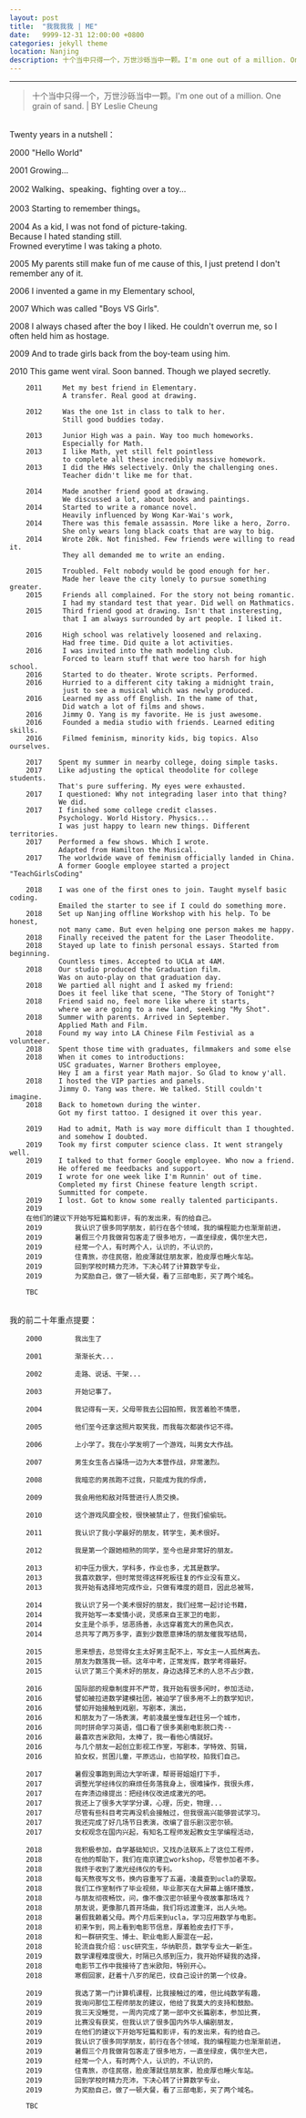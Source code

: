 ```yaml
---
layout: post
title:  "我我我我 | ME"
date:   9999-12-31 12:00:00 +0800
categories: jekyll theme
location: Nanjing
description: 十个当中只得一个，万世沙砾当中一颗。I'm one out of a million. One grain of sand.
---
```

---


> 十个当中只得一个，万世沙砾当中一颗。I'm one out of a million. One grain of sand.
> | BY Leslie Cheung

<br>Twenty years in a nutshell：

2000     "Hello World"
        
2001     Growing...
       
2002     Walking、speaking、fighting over a toy...
        
2003     Starting to remember things。
        
2004     As a kid, I was not fond of picture-taking.
         <br>        Because I hated standing still.
         <br>        Frowned everytime I was taking a photo.
        
2005     My parents still make fun of me cause of this, 
         I just pretend I don't remember any of it.
        
2006     I invented a game in my Elementary school,
        
2007     Which was called "Boys VS Girls".
        
2008     I always chased after the boy I liked. 
         He couldn't overrun me,
         so I often held him as hostage.
        
2009     And to trade girls back from the boy-team using him.
        
2010     This game went viral. Soon banned. 
         Though we played secretly.
                    
        2011     Met my best friend in Elementary. 
                 A transfer. Real good at drawing.
        
        2012     Was the one 1st in class to talk to her. 
                 Still good buddies today.
        
        2013     Junior High was a pain. Way too much homeworks. 
                 Especially for Math. 
        2013     I like Math, yet still felt pointless
                 to complete all these incredibly massive homework.
        2013     I did the HWs selectively. Only the challenging ones. 
                 Teacher didn't like me for that.
        
        2014     Made another friend good at drawing. 
                 We discussed a lot, about books and paintings.
        2014     Started to write a romance novel. 
                 Heavily influenced by Wong Kar-Wai's work, 
        2014     There was this female assassin. More like a hero, Zorro.
                 She only wears long black coats that are way to big.
        2014     Wrote 20k. Not finished. Few friends were willing to read it. 
                 They all demanded me to write an ending.
       
        2015     Troubled. Felt nobody would be good enough for her.
                 Made her leave the city lonely to pursue something greater.
        2015     Friends all complained. For the story not being romantic.
                 I had my standard test that year. Did well on Mathmatics.
        2015     Third friend good at drawing. Isn't that insteresting,
                 that I am always surrounded by art people. I liked it.
        
        2016     High school was relatively loosened and relaxing. 
                 Had free time. Did quite a lot activities.
        2016     I was invited into the math modeling club.
                 Forced to learn stuff that were too harsh for high school.
        2016     Started to do theater. Wrote scripts. Performed.
        2016     Hurried to a different city taking a midnight train,
                 just to see a musical which was newly produced.
        2016     Learned my ass off English. In the name of that,
                 Did watch a lot of films and shows.
        2016     Jimmy O. Yang is my favorite. He is just awesome.
        2016     Founded a media studio with friends. Learned editing skills.
        2016     Filmed feminism, minority kids, big topics. Also ourselves. 
        
        2017    Spent my summer in nearby college, doing simple tasks.
        2017    Like adjusting the optical theodolite for college students.
                That's pure suffering. My eyes were exhausted.
        2017    I questioned: Why not integrading laser into that thing? 
                We did.
        2017    I finished some college credit classes. 
                Psychology. World History. Physics...
                I was just happy to learn new things. Different territories.
        2017    Performed a few shows. Which I wrote. 
                Adapted from Hamilton the Musical.
        2017    The worldwide wave of feminism officially landed in China.
                A former Google employee started a project "TeachGirlsCoding"
        
        2018    I was one of the first ones to join. Taught myself basic coding.
                Emailed the starter to see if I could do something more.
        2018    Set up Nanjing offline Workshop with his help. To be honest,
                not many came. But even helping one person makes me happy.
        2018    Finally received the patent for the Laser Theodolite.
        2018    Stayed up late to finish personal essays. Started from beginning.
                Countless times. Accepted to UCLA at 4AM. 
        2018    Our studio produced the Graduation film. 
                Was on auto-play on that graduation day.
        2018    We partied all night and I asked my friend:
                Does it feel like that scene, "The Story of Tonight"?
        2018    Friend said no, feel more like where it starts,
                where we are going to a new land, seeking "My Shot".
        2018    Summer with parents. Arrived in September.
                Applied Math and Film.
        2018    Found my way into LA Chinese Film Festivial as a volunteer.
        2018    Spent those time with graduates, filmmakers and some else
        2018    When it comes to introductions:
                USC graduates, Warner Brothers employee,
                Hey I am a first year Math major. So Glad to know y'all.
        2018    I hosted the VIP parties and panels.
                Jimmy O. Yang was there. We talked. Still couldn't imagine.
        2018    Back to hometown during the winter. 
                Got my first tattoo. I designed it over this year.
      
        2019    Had to admit, Math is way more difficult than I thoughted.
                and somehow I doubted.
        2019    Took my first computer science class. It went strangely well.
        2019    I talked to that former Google employee. Who now a friend.
                He offered me feedbacks and support.
        2019    I wrote for one week like I'm Runnin' out of time.
                Completed my first Chinese feature length script. 
                Summitted for compete.
        2019    I lost. Got to know some really talented participants.
        2019    
        在他们的建议下开始写短篇和影评，有的发出来，有的给自己。
        2019        我认识了很多同学朋友，前行在各个领域，我的编程能力也渐渐前进，
        2019        暑假三个月我做背包客走了很多地方，一直坐绿皮，偶尔坐大巴，
        2019        经常一个人，有时两个人，认识的，不认识的，
        2019        住青旅，亦住民宿，脸皮薄就住朋友家，脸皮厚也睡火车站。
        2019        回到学校时精力充沛，下决心转了计算数学专业，
        2019        为奖励自己，做了一顿大餐，看了三部电影，买了两个域名。
        
        TBC
                              
        


<br>我的前二十年重点提要：

        2000        我出生了
        
        2001        渐渐长大...
        
        2002        走路、说话、干架...
        
        2003        开始记事了。
        
        2004        我记得有一天，父母带我去公园拍照，我苦着脸不情愿，
        
        2005        他们至今还拿这照片取笑我，而我每次都装作记不得。
        
        2006        上小学了。我在小学发明了一个游戏，叫男女大作战。
        
        2007        男生女生各占操场一边为大本营作战，非常激烈。
        
        2008        我暗恋的男孩跑不过我，只能成为我的俘虏，
        
        2009        我会用他和敌对阵营进行人质交换。
        
        2010        这个游戏风靡全校，很快被禁止了，但我们偷偷玩。
        
        2011        我认识了我小学最好的朋友，转学生，美术很好。
        
        2012        我是第一个跟她相熟的同学，至今也是非常好的朋友。
        
        2013        初中压力很大，学科多，作业也多，尤其是数学。
        2013        我喜欢数学，但时常觉得这样死板往复的作业没有意义。
        2013        我开始有选择地完成作业，只做有难度的题目，因此总被骂，
        
        2014        我认识了另一个美术很好的朋友，我们经常一起讨论书籍，
        2014        我开始写一本爱情小说，灵感来自王家卫的电影，
        2014        女主是个杀手，惩恶扬善，永远穿着宽大的黑色风衣，
        2014        总共写了两万多字，直到少数愿意捧场的朋友催我写结局，
        
        2015        思来想去，总觉得女主太好男主配不上，写女主一人孤然离去。
        2015        朋友为数落我一顿。这年中考，正常发挥，数学考得最好。
        2015        认识了第三个美术好的朋友，身边选择艺术的人总不占少数，
        
        2016        国际部的规章制度并不严苛，我开始有很多闲时，参加活动，
        2016        譬如被拉进数学建模社团，被迫学了很多用不上的数学知识，
        2016        譬如开始接触到戏剧，写剧本，演出，
        2016        和朋友为了一场表演，考前凌晨坐慢车赶往另一个城市，
        2016        同时拼命学习英语，借口看了很多美剧电影脱口秀--
        2016        最喜欢吉米欧阳，太棒了，我一看他心情就好。
        2016        与几个朋友一起创立影视工作室，写剧本，学特效、剪辑，
        2016        拍女权，贫困儿童，平原远山，也拍学校，拍我们自己。
        
        2017        暑假没事跑到周边大学听课，帮哥哥姐姐打下手，
        2017        调整光学经纬仪的麻烦任务落我身上，很难操作，我很头疼，
        2017        在奔溃边缘提出：把经纬仪改进成激光的吧。
        2017        我还上了很多大学学分课，心理，历史，物理...
        2017        尽管有些科目考完再没机会接触过，但我很高兴能够尝试学习。
        2017        我还完成了好几场节日表演，改编了音乐剧汉密尔顿。
        2017        女权观念在国内兴起，有知名工程师发起教女生学编程活动，
        
        2018        我积极参加，自学基础知识，又找办法联系上了这位工程师，
        2018        在他的帮助下，我们在南京建立workshop，尽管参加者不多。
        2018        我终于收到了激光经纬仪的专利。
        2018        每天熬夜写文书，换内容重写了五遍，凌晨查到ucla的录取。
        2018        我们工作室制作了毕业视频，毕业那天在大屏幕上循环播放，
        2018        与朋友彻夜畅饮，问，像不像汉密尔顿里今夜故事那场戏？
        2018        朋友说，更像那几首开场曲，我们将远渡重洋，出人头地。
        2018        暑假我赖着父母。两个月后来到ucla，学习应用数学与电影。
        2018        初来乍到，网上看到电影节信息，厚着脸皮去打下手，
        2018        和一群研究生、博士、职业电影人厮混在一起，
        2018        轮流自我介绍：usc研究生，华纳职员，数学专业大一新生。
        2019        数学课程难度很大，时隔已久感到压力，我开始怀疑我的选择，
        2018        电影节工作中我接待了吉米欧阳，特别开心。
        2018        寒假回家，赶着十八岁的尾巴，纹自己设计的第一个纹身。
  
        2019        我选了第一门计算机课程，比我接触过的难，但比纯数学有趣，
        2019        我询问那位工程师朋友的建议，他给了我莫大的支持和鼓励。
        2019        我三天没睡觉，一周内完成了第一部中文长篇剧本，参加比赛，
        2019        比赛没有获奖，但我认识了很多国内外华人编剧朋友，
        2019        在他们的建议下开始写短篇和影评，有的发出来，有的给自己。
        2019        我认识了很多同学朋友，前行在各个领域，我的编程能力也渐渐前进，
        2019        暑假三个月我做背包客走了很多地方，一直坐绿皮，偶尔坐大巴，
        2019        经常一个人，有时两个人，认识的，不认识的，
        2019        住青旅，亦住民宿，脸皮薄就住朋友家，脸皮厚也睡火车站。
        2019        回到学校时精力充沛，下决心转了计算数学专业，
        2019        为奖励自己，做了一顿大餐，看了三部电影，买了两个域名。
        
        TBC
                              
        
